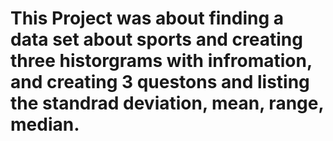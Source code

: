 # This Project was about finding a data set about sports and creating three historgrams with infromation, and creating 3 questons and listing the standrad deviation, mean, range, median.
